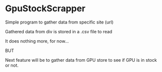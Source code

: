 # GpuStockScrapper
Simple program to gather data from specific site (url)

Gathered data from div is stored in a .csv file to read

It does nothing more, for now...

BUT

Next feature will be to gather data from GPU store to see if GPU is in stock or not.
